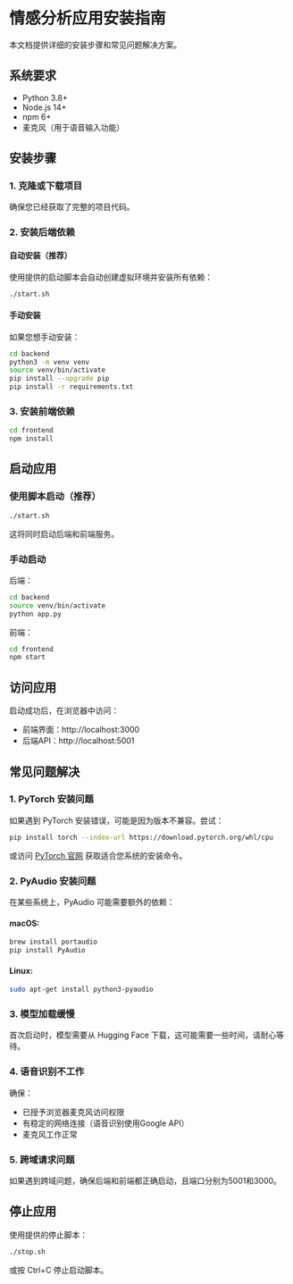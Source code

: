 # 情感分析应用安装指南

本文档提供详细的安装步骤和常见问题解决方案。

## 系统要求

- Python 3.8+
- Node.js 14+
- npm 6+
- 麦克风（用于语音输入功能）

## 安装步骤

### 1. 克隆或下载项目

确保您已经获取了完整的项目代码。

### 2. 安装后端依赖

#### 自动安装（推荐）

使用提供的启动脚本会自动创建虚拟环境并安装所有依赖：

```bash
./start.sh
```

#### 手动安装

如果您想手动安装：

```bash
cd backend
python3 -m venv venv
source venv/bin/activate
pip install --upgrade pip
pip install -r requirements.txt
```

### 3. 安装前端依赖

```bash
cd frontend
npm install
```

## 启动应用

### 使用脚本启动（推荐）

```bash
./start.sh
```

这将同时启动后端和前端服务。

### 手动启动

后端：
```bash
cd backend
source venv/bin/activate
python app.py
```

前端：
```bash
cd frontend
npm start
```

## 访问应用

启动成功后，在浏览器中访问：
- 前端界面：http://localhost:3000
- 后端API：http://localhost:5001

## 常见问题解决

### 1. PyTorch 安装问题

如果遇到 PyTorch 安装错误，可能是因为版本不兼容。尝试：

```bash
pip install torch --index-url https://download.pytorch.org/whl/cpu
```

或访问 [PyTorch 官网](https://pytorch.org/get-started/locally/) 获取适合您系统的安装命令。

### 2. PyAudio 安装问题

在某些系统上，PyAudio 可能需要额外的依赖：

#### macOS:
```bash
brew install portaudio
pip install PyAudio
```

#### Linux:
```bash
sudo apt-get install python3-pyaudio
```

### 3. 模型加载缓慢

首次启动时，模型需要从 Hugging Face 下载，这可能需要一些时间，请耐心等待。

### 4. 语音识别不工作

确保：
- 已授予浏览器麦克风访问权限
- 有稳定的网络连接（语音识别使用Google API）
- 麦克风工作正常

### 5. 跨域请求问题

如果遇到跨域问题，确保后端和前端都正确启动，且端口分别为5001和3000。

## 停止应用

使用提供的停止脚本：

```bash
./stop.sh
```

或按 Ctrl+C 停止启动脚本。
